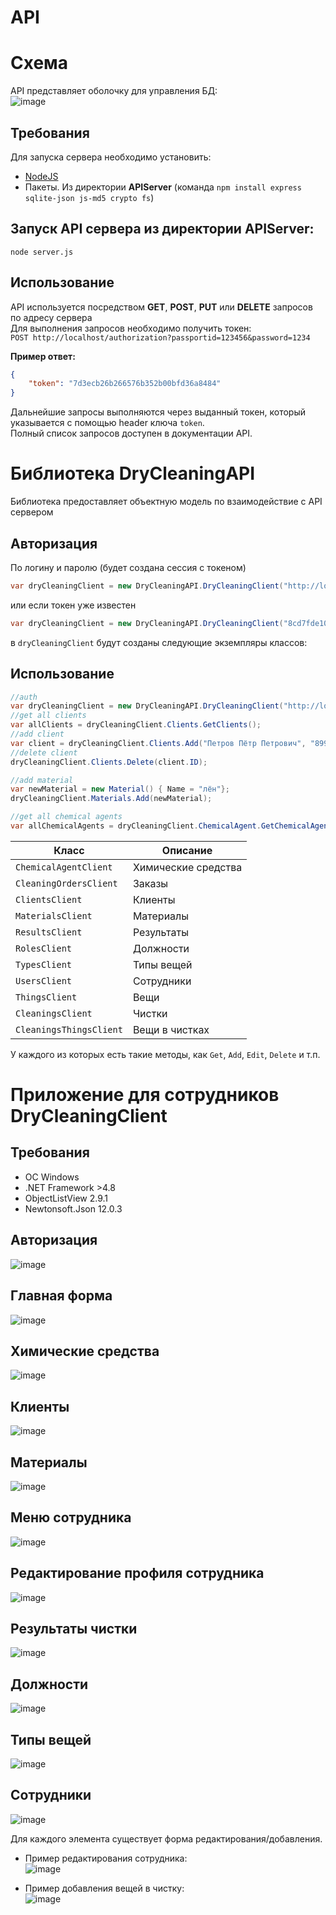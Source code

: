 # API  
# Схема
API представляет оболочку для управления БД:  
![image](DBScheme.png)

## Требования
Для запуска сервера необходимо установить:  
* [NodeJS](https://nodejs.org/ru/)
* Пакеты. Из директории **APIServer** (команда `npm install express sqlite-json js-md5 crypto fs`)

## Запуск API сервера из директории **APIServer**:  
`node server.js`
## Использование
API используется посредством **GET**, **POST**, **PUT** или **DELETE** запросов по адресу сервера  
Для выполнения запросов необходимо получить токен:  
`POST http://localhost/authorization?passportid=123456&password=1234`  

**Пример ответ:**  
```json
{
    "token": "7d3ecb26b266576b352b00bfd36a8484"
}
```

Дальнейшие запросы выполняются через выданный токен, который указывается с помощью header ключа `token`.  
Полный список запросов доступен в документации API.

# Библиотека **DryCleaningAPI**
Библиотека предоставляет объектную модель по взаимодействие с API сервером  
## Авторизация
По логину и паролю (будет создана сессия с токеном)  
```csharp
var dryCleaningClient = new DryCleaningAPI.DryCleaningClient("http://localhost", 1234, "password");
```

или если токен уже известен  
```csharp
var dryCleaningClient = new DryCleaningAPI.DryCleaningClient("8cd7fde10d6dbad74c13a809a1aea0c4");
```

в `dryCleaningClient` будут созданы следующие экземпляры классов:  

## Использование  
```csharp
//auth
var dryCleaningClient = new DryCleaningAPI.DryCleaningClient("http://localhost", 123456, "pass123word");
//get all clients
var allClients = dryCleaningClient.Clients.GetClients();
//add client
var client = dryCleaningClient.Clients.Add("Петров Пётр Петрович", "89997895432");
//delete client
dryCleaningClient.Clients.Delete(client.ID);

//add material
var newMaterial = new Material() { Name = "лён"};
dryCleaningClient.Materials.Add(newMaterial);

//get all chemical agents
var allChemicalAgents = dryCleaningClient.ChemicalAgent.GetChemicalAgents();
```
| **Класс** | **Описание** |
| ------ | ------ |
| `ChemicalAgentClient`  | Химические средства |
| `CleaningOrdersClient` | Заказы |
| `ClientsClient` | Клиенты |
| `MaterialsClient` | Материалы |
| `ResultsClient` | Результаты |
| `RolesClient` | Должности |
| `TypesClient` | Типы вещей |
| `UsersClient` | Сотрудники |
| `ThingsClient` | Вещи |
| `CleaningsClient` | Чистки |
| `CleaningsThingsClient` | Вещи в чистках |


У каждого из которых есть такие методы, как `Get`, `Add`, `Edit`, `Delete` и т.п.

# Приложение для сотрудников DryCleaningClient
## Требования
* ОС Windows
* .NET Framework >4.8
* ObjectListView 2.9.1
* Newtonsoft.Json 12.0.3
## Авторизация
![image](DryCleaningClient/Images/Auth.png)
## Главная форма
![image](DryCleaningClient/Images/Main.png)
## Химические средства
![image](DryCleaningClient/Images/ChemicalAgent.png)
## Клиенты
![image](DryCleaningClient/Images/Clients.png)
## Материалы
![image](DryCleaningClient/Images/Materials.png)
## Меню сотрудника
![image](DryCleaningClient/Images/Profile.png)
## Редактирование профиля сотрудника
![image](DryCleaningClient/Images/ProfileSettings.png)
## Результаты чистки
![image](DryCleaningClient/Images/Results.png)
## Должности
![image](DryCleaningClient/Images/Roles.png)
## Типы вещей
![image](DryCleaningClient/Images/Types.png)
## Сотрудники
![image](DryCleaningClient/Images/Users.png)

Для каждого элемента существует форма редактирования/добавления.  
* Пример редактирования сотрудника:  
![image](DryCleaningClient/Images/EditClient.png)

* Пример добавления вещей в чистку:  
![image](DryCleaningClient/Images/SelectThingForClean.png)